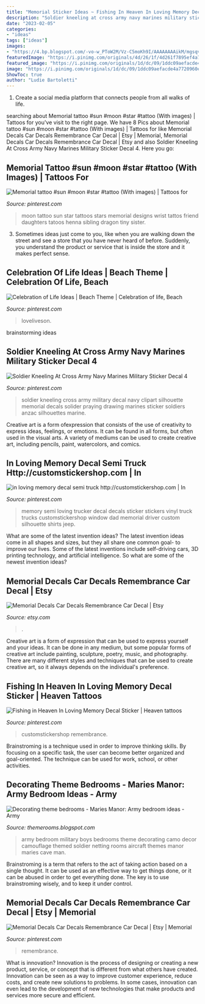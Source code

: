 ```yaml
---
title: "Memorial Sticker Ideas ~ Fishing In Heaven In Loving Memory Decal Sticker"
description: "Soldier kneeling at cross army navy marines military sticker decal 4"
date: "2023-02-05"
categories:
- "ideas"
tags: ["ideas"]
images:
- "https://4.bp.blogspot.com/-vo-w_PToW2M/Vz-C5moKh9I/AAAAAAAAikM/mgsqvepA9LYRnc0f3-owOV9S3sjf_4xzgCLcB/s1600/Army%2BTheme%2Bbedrooms%2B-%2BMilitary%2Bbedrooms%2Bcamouflage%2Bdecorating%2B-%2BArmy%2BRoom%2BDecor.jpg"
featuredImage: "https://i.pinimg.com/originals/4d/26/1f/4d261f7895ef4a7dfb955ec91c48632d.jpg"
featured_image: "https://i.pinimg.com/originals/1d/dc/09/1ddc09aefacde4a7720960edbae07d50.jpg"
image: "https://i.pinimg.com/originals/1d/dc/09/1ddc09aefacde4a7720960edbae07d50.jpg"
ShowToc: true
author: "Ludie Bartoletti"
---
```



1. Create a social media platform that connects people from all walks of life. 

	

		
searching about Memorial tattoo #sun #moon #star #tattoo (With images) | Tattoos for you've visit to the right page. We have 8 Pics about Memorial tattoo #sun #moon #star #tattoo (With images) | Tattoos for like Memorial Decals Car Decals Remembrance Car Decal | Etsy | Memorial, Memorial Decals Car Decals Remembrance Car Decal | Etsy and also Soldier Kneeling At Cross Army Navy Marines Military Sticker Decal 4. Here you go:
		
    
## Memorial Tattoo #sun #moon #star #tattoo (With Images) | Tattoos For

<img loading=lazy src="https://i.pinimg.com/originals/a1/ad/e9/a1ade955381d19921291bea40d94e8f4.jpg" onerror="this.onerror=null;this.src='https://tse1.mm.bing.net/th?id=OIP.tOtdSoMSwGHvAHDJXsf8WwHaJ4&amp;pid=15.1';" alt="Memorial tattoo #sun #moon #star #tattoo (With images) | Tattoos for">

_Source: pinterest.com_

>moon tattoo sun star tattoos stars memorial designs wrist tattos friend daughters tatoos henna sibling dragon tiny sister. 

	

3. Sometimes ideas just come to you, like when you are walking down the street and see a store that you have never heard of before. Suddenly, you understand the product or service that is inside the store and it makes perfect sense.

    
## Celebration Of Life Ideas | Beach Theme | Celebration Of Life, Beach

<img loading=lazy src="https://i.pinimg.com/originals/6b/58/fd/6b58fdf9cbfa8f5134e14a568e1a03aa.png" onerror="this.onerror=null;this.src='https://tse2.mm.bing.net/th?id=OIP.0B0aZcJmKrFyqc8Qbbbb6AHaLG&amp;pid=15.1';" alt="Celebration of Life Ideas | Beach Theme | Celebration of life, Beach">

_Source: pinterest.com_

>loveliveson. 

	
 brainstorming ideas 
    
## Soldier Kneeling At Cross Army Navy Marines Military Sticker Decal 4

<img loading=lazy src="https://i.pinimg.com/originals/4d/26/1f/4d261f7895ef4a7dfb955ec91c48632d.jpg" onerror="this.onerror=null;this.src='https://tse4.mm.bing.net/th?id=OIP.lK1JCcjej9RhL8V4dQK1xwHaEo&amp;pid=15.1';" alt="Soldier Kneeling At Cross Army Navy Marines Military Sticker Decal 4">

_Source: pinterest.com_

>soldier kneeling cross army military decal navy clipart silhouette memorial decals solider praying drawing marines sticker soldiers anzac silhouettes marine. 

	

Creative art is a form ofexpression that consists of the use of creativity to express ideas, feelings, or emotions. It can be found in all forms, but often used in the visual arts. A variety of mediums can be used to create creative art, including pencils, paint, watercolors, and comics.

    
## In Loving Memory Decal Semi Truck Http://customstickershop.com | In

<img loading=lazy src="https://i.pinimg.com/originals/27/b5/d7/27b5d7dd35b6307841867aa4a9574c99.jpg" onerror="this.onerror=null;this.src='https://tse1.mm.bing.net/th?id=OIP.t_HgbDHOqzfYd3HRSeZ1UgHaGm&amp;pid=15.1';" alt="in loving memory decal semi truck http://customstickershop.com | In">

_Source: pinterest.com_

>memory semi loving trucker decal decals sticker stickers vinyl truck trucks customstickershop window dad memorial driver custom silhouette shirts jeep. 

	

What are some of the latest invention ideas?
The latest invention ideas come in all shapes and sizes, but they all share one common goal- to improve our lives. Some of the latest inventions include self-driving cars, 3D printing technology, and artificial intelligence. So what are some of the newest invention ideas?

    
## Memorial Decals Car Decals Remembrance Car Decal | Etsy

<img loading=lazy src="https://i.etsystatic.com/14887138/r/il/941bd7/1974493531/il_794xN.1974493531_jdvo.jpg" onerror="this.onerror=null;this.src='https://tse2.mm.bing.net/th?id=OIP.smDvFpXGmGftM3ccV2ADMQHaHa&amp;pid=15.1';" alt="Memorial Decals Car Decals Remembrance Car Decal | Etsy">

_Source: etsy.com_

>. 

	

Creative art is a form of expression that can be used to express yourself and your ideas. It can be done in any medium, but some popular forms of creative art include painting, sculpture, poetry, music, and photography. There are many different styles and techniques that can be used to create creative art, so it always depends on the individual's preference.

    
## Fishing In Heaven In Loving Memory Decal Sticker | Heaven Tattoos

<img loading=lazy src="https://i.pinimg.com/originals/1d/dc/09/1ddc09aefacde4a7720960edbae07d50.jpg" onerror="this.onerror=null;this.src='https://tse1.mm.bing.net/th?id=OIP.WroLz0oUakZzqGAxELuFFAHaKt&amp;pid=15.1';" alt="Fishing in Heaven In Loving Memory Decal Sticker | Heaven tattoos">

_Source: pinterest.com_

>customstickershop remembrance. 

	

Brainstroming is a technique used in order to improve thinking skills. By focusing on a specific task, the user can become better organized and goal-oriented. The technique can be used for work, school, or other activities.

    
## Decorating Theme Bedrooms - Maries Manor: Army Bedroom Ideas - Army

<img loading=lazy src="https://4.bp.blogspot.com/-vo-w_PToW2M/Vz-C5moKh9I/AAAAAAAAikM/mgsqvepA9LYRnc0f3-owOV9S3sjf_4xzgCLcB/s1600/Army%2BTheme%2Bbedrooms%2B-%2BMilitary%2Bbedrooms%2Bcamouflage%2Bdecorating%2B-%2BArmy%2BRoom%2BDecor.jpg" onerror="this.onerror=null;this.src='https://tse1.mm.bing.net/th?id=OIP.TgE9Mbj-tzzTkrU1ADpd2QHaIi&amp;pid=15.1';" alt="Decorating theme bedrooms - Maries Manor: Army bedroom ideas - Army">

_Source: themerooms.blogspot.com_

>army bedroom military boys bedrooms theme decorating camo decor camouflage themed soldier netting rooms aircraft themes manor maries cave man. 

	

Brainstroming is a term that refers to the act of taking action based on a single thought. It can be used as an effective way to get things done, or it can be abused in order to get everything done. The key is to use brainstroming wisely, and to keep it under control.

    
## Memorial Decals Car Decals Remembrance Car Decal | Etsy | Memorial

<img loading=lazy src="https://i.pinimg.com/736x/e3/d9/5e/e3d95e9dcd1f87db6bacb5fd5f44a61e.jpg" onerror="this.onerror=null;this.src='https://tse4.mm.bing.net/th?id=OIP.4h1Hc_FAizKkyo-GmzChMAHaHa&amp;pid=15.1';" alt="Memorial Decals Car Decals Remembrance Car Decal | Etsy | Memorial">

_Source: pinterest.com_

>remembrance. 

	

What is innovation?
Innovation is the process of designing or creating a new product, service, or concept that is different from what others have created. Innovation can be seen as a way to improve customer experience, reduce costs, and create new solutions to problems. In some cases, innovation can even lead to the development of new technologies that make products and services more secure and efficient.

